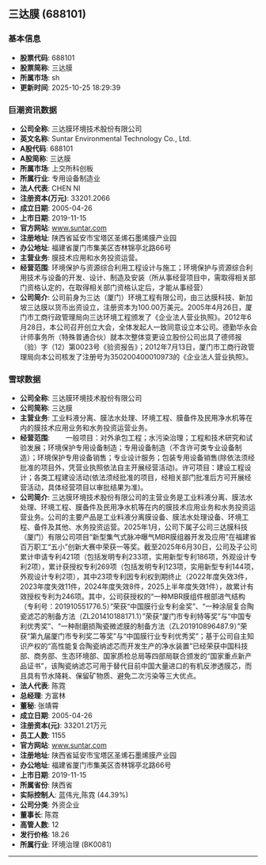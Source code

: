 ## 三达膜 (688101)

### 基本信息

- **股票代码**: 688101
- **股票简称**: 三达膜
- **所属市场**: sh
- **更新时间**: 2025-10-25 18:29:39

### 巨潮资讯数据

- **公司全称**: 三达膜环境技术股份有限公司
- **英文名称**: Suntar Environmental Technology Co., Ltd.
- **A股代码**: 688101
- **A股简称**: 三达膜
- **所属市场**: 上交所科创板
- **所属行业**: 专用设备制造业
- **法人代表**: CHEN NI
- **注册资本(万元)**: 33201.2066
- **成立日期**: 2005-04-26
- **上市日期**: 2019-11-15
- **官方网站**: www.suntar.com
- **注册地址**: 陕西省延安市宝塔区圣烯石墨烯膜产业园
- **办公地址**: 福建省厦门市集美区杏林锦亭北路66号
- **主营业务**: 膜技术应用和水务投资运营。
- **经营范围**: 环境保护与资源综合利用工程设计与施工；环境保护与资源综合利用技术与设备的开发、设计、制造及安装（所从事经营项目中，需取得相关部门资格认定的，在取得相关部门资格认定后，才能从事经营）
- **公司简介**: 公司前身为三达（厦门）环境工程有限公司，由三达膜科技、新加坡三达膜以货币出资设立，注册资本为100.00万美元。2005年4月26日，厦门市工商行政管理局向三达环境工程颁发了《企业法人营业执照》。2012年6月28日，本公司召开创立大会，全体发起人一致同意设立本公司。德勤华永会计师事务所（特殊普通合伙）就本次整体变更设立股份公司出具了德师报（验）字（12）第0023号《验资报告》；2012年7月13日，厦门市工商行政管理局向本公司核发了注册号为350200400010973的《企业法人营业执照》。

### 雪球数据

- **公司全称**: 三达膜环境技术股份有限公司
- **公司简称**: 三达膜
- **主营业务**: 工业料液分离、膜法水处理、环境工程、膜备件及民用净水机等在内的膜技术应用业务和水务投资运营业务。
- **经营范围**: 　　一般项目：对外承包工程；水污染治理；工程和技术研究和试验发展；环境保护专用设备制造；专用设备制造（不含许可类专业设备制造）；环境保护专用设备销售；专业设计服务；包装专用设备销售(除依法须经批准的项目外，凭营业执照依法自主开展经营活动)。许可项目：建设工程设计；各类工程建设活动(依法须经批准的项目，经相关部门批准后方可开展经营活动，具体经营项目以审批结果为准)。
- **公司简介**: 三达膜环境技术股份有限公司的主营业务是工业料液分离、膜法水处理、环境工程、膜备件及民用净水机等在内的膜技术应用业务和水务投资运营业务。公司的主要产品是工业料液分离膜设备、膜法水处理设备、环境工程、备件及其他、水务投资运营。2025年1月，公司下属子公司三达膜科技（厦门）有限公司项目“新型集气式脉冲曝气MBR膜组器开发及应用”在福建省百万职工“五小”创新大赛中荣获一等奖。截至2025年6月30日，公司及子公司累计申请专利421项（包括发明专利233项，实用新型专利186项，外观设计专利2项），累计获授权专利269项（包括发明专利123项，实用新型专利144项，外观设计专利2项），其中23项专利因专利权到期终止（2022年度失效3件，2023年度失效11件，2024年度失效8件，2025上半年度失效1件），故累计有效授权专利为246项。其中，公司获授权的“一种MBR膜组件根部进气结构（专利号：201910551776.5）”荣获“中国膜行业专利金奖”、“一种涂层复合陶瓷滤芯的制备方法（ZL201410188171.1）”荣获“厦门市专利特等奖”与“中国专利优秀奖”、“一种耐磨损陶瓷微滤膜的制备方法（ZL201910896487.9）”荣获“第九届厦门市专利奖二等奖”与“中国膜行业专利优秀奖”；基于公司自主知识产权的“高性能复合陶瓷纳滤芯而开发生产的净水装置”已经荣获中国科技部、商务部、生态环境部、国家质检总局等四部局联合颁发的“国家重点新产品证书”，该陶瓷纳滤芯可用于替代目前中国大量进口的有机反渗透膜芯，而且具有节水降耗、保留矿物质、避免二次污染等三大优点。
- **法人代表**: 陈霓
- **总经理**: 方富林
- **董秘**: 张靖霄
- **成立日期**: 2005-04-26
- **注册资本(元)**: 33201.21万元
- **员工人数**: 1155
- **官方网站**: www.suntar.com
- **注册地址**: 陕西省延安市宝塔区圣烯石墨烯膜产业园
- **办公地址**: 福建省厦门市集美区杏林锦亭北路66号
- **上市日期**: 2019-11-15
- **所属省份**: 陕西省
- **实际控制人**: 蓝伟光,陈霓 (44.39%)
- **公司分类**: 外资企业
- **董事长**: 陈霓
- **高管人数**: 12
- **发行价格**: 18.26
- **所属行业**: 环境治理 (BK0081)

---